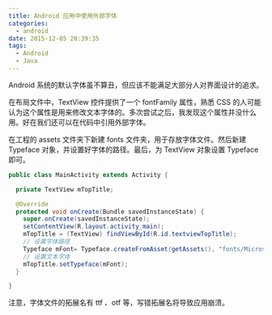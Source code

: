 ```yaml
---
title: Android 应用中使用外部字体
categories:
  - android
date: 2015-12-05 20:39:35
tags:
  - Android
  - Java
---
```


Android 系统的默认字体虽不算丑，但应该不能满足大部分人对界面设计的追求。

在布局文件中，TextView 控件提供了一个 fontFamily 属性，熟悉 CSS 的人可能认为这个属性是用来修改文本字体的。多次尝试之后，我发现这个属性并没什么用。好在我们还可以在代码中引用外部字体。

<!-- more -->

在工程的 assets 文件夹下新建 fonts 文件夹，用于存放字体文件。然后新建 Typeface 对象，并设置好字体的路径。最后，为 TextView 对象设置 Typeface 即可。

``` java
public class MainActivity extends Activity {

  private TextView mTopTitle;

  @Override
  protected void onCreate(Bundle savedInstanceState) {
    super.onCreate(savedInstanceState);
    setContentView(R.layout.activity_main);
    mTopTitle = (TextView) findViewById(R.id.textviewTopTitle);
    // 设置字体路径
    Typeface mFont= Typeface.createFromAsset(getAssets(), "fonts/Microsoft-YaHei.ttf");
    // 设置文本字体
    mTopTitle.setTypeface(mFont);
  }

}
```

注意，字体文件的拓展名有 ttf 、otf 等，写错拓展名将导致应用崩溃。